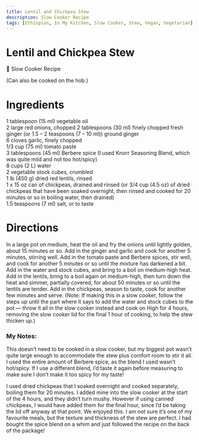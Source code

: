 ```yaml
---
title: Lentil and Chickpea Stew
description: Slow Cooker Recipe
tags: [Ethiopian, In My Kitchen, Slow Cooker, Stew, Vegan, Vegetarian]
---
```


# Lentil and Chickpea Stew

🍲 Slow Cooker Recipe

(Can also be cooked on the hob.)

# Ingredients
1 tablespoon (15 ml) vegetable oil  
2 large red onions, chopped
2 tablespoons (30 ml) finely chopped fresh ginger (or 1.5 – 2 teaspoons (7 – 10 ml)) ground ginger  
6 cloves garlic, finely chopped  
1/3 cup (75 ml) tomato paste  
3 tablespoons (45 ml) Berbere spice (I used Knorr Seasoning Blend, which was quite mild and not too hot/spicy)  
8 cups (2 L) water  
2 vegetable stock cubes, crumbled  
1 lb (450 g) dried red lentils, rinsed  
1 x 15 oz can of chickpeas, drained and rinsed (or 3/4 cup (4.5 oz) of dried chickpeas that have been soaked overnight, then rinsed and cooked for 20 minutes or so in boiling water, then drained)  
1.5 teaspoons (7 ml) salt, or to taste

# Directions
In a large pot on medium, heat the oil and fry the onions until lightly golden, about 15 minutes or so. Add in the ginger and garlic and cook for another 5 minutes, stirring well.
Add in the tomato paste and Berbere spices, stir well, and cook for another 5 minutes or so until the mixture has darkened a bit. Add in the water and stock cubes, and bring to a boil on medium-high heat. Add in the lentils, bring to a boil again on medium-high, then turn down the heat and simmer, partially covered, for about 50 minutes or so until the lentils are tender. Add in the chickpeas, season to taste, cook for another few minutes and serve.
(Note: If making this in a slow cooker, follow the steps up until the part where it says to add the water and stock cubes to the pot — throw it all in the slow cooker instead and cook on High for 4 hours, removing the slow cooker lid for the final 1 hour of cooking, to help the stew thicken up.)

### My Notes:
This doesn’t need to be cooked in a slow cooker, but my biggest pot wasn’t quite large enough to accommodate the stew plus comfort room to stir it all. I used the entire amount of Berbere spice, as the blend I used wasn’t hot/spicy. If I use a different blend, I’d taste it again before measuring to make sure I don’t make it too spicy for my taste!

I used dried chickpeas that I soaked overnight and cooked separately, boiling them for 20 minutes. I added mine into the slow cooker at the start of the 4 hours, and they didn’t turn mushy. However if using canned chickpeas, I would have added them for the final hour, since I’d be taking the lid off anyway at that point.
We enjoyed this. I am not sure it’s one of my favourite meals, but the texture and thickness of the stew are perfect. I had bought the spice blend on a whim and just followed the recipe on the back of the package!